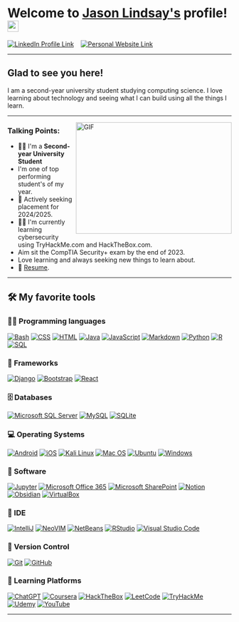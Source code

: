 # Welcome to [Jason Lindsay's](https://concrete-brand-length.github.io) profile! <a href="https://concrete-brand-length.github.io"><img src="https://media.giphy.com/media/hvRJCLFzcasrR4ia7z/giphy.gif" width="25px"></a>

<a href="https://www.linkedin.com/in/jason-lindsay-7b68b1251" target="_blank" ><img src="https://img.shields.io/badge/%3C-230077B5.svg?logo=LinkedIn&label=LinkedIn" alt="LinkedIn Profile Link" /></a>&nbsp;&nbsp;&nbsp;&nbsp;<a href="https://concrete-brand-length.github.io" target="_blank"><img src="https://img.shields.io/badge/%3C-%2523121011.svg?logo=GitHub&label=Portfolio%20Website" alt="Personal Website Link" /></a>

---

## Glad to see you here!

I am a second-year university student studying computing science. I love learning about technology and seeing what I can build using all the things I learn.

---

<img align="right" alt="GIF" src="https://cdn.dribbble.com/users/730703/screenshots/6581243/avento.gif" width="350" height="250" />


### **Talking** Points:

- 👨‍🎓 I'm a **Second-year University Student** 
- I'm one of top performing student's of my year.
- 🔭 Actively seeking placement for 2024/2025.
- 👨‍🏫 I'm currently learning cybersecurity using TryHackMe.com and HackTheBox.com.
- Aim sit the CompTIA Security+ exam by the end of 2023.
- Love learning and always seeking new things to learn about.
- 📝 [Resume]().


---

## 🛠️ My favorite tools

### 👨‍💻 Programming languages

<p>
    <a href="#"><img alt="Bash" src="https://img.shields.io/badge/Bash-121011.svg?logo=gnu-bash&logoColor=white"></a>
    <a href="#"><img alt="CSS" src="https://img.shields.io/badge/CSS-1572B6.svg?logo=css3&logoColor=white"></a>
    <a href="#"><img alt="HTML" src="https://img.shields.io/badge/HTML-E34F26.svg?logo=html5&logoColor=white"></a>
    <a href="#"><img alt="Java" src="https://img.shields.io/badge/java-%23ED8B00.svg?logo=openjdk&logoColor=white"></a>
    <a href="#"><img alt="JavaScript" src="https://img.shields.io/badge/JavaScript-F7DF1E.svg?logo=javascript&logoColor=black"></a>
    <a href="#"><img alt="Markdown" src="https://img.shields.io/badge/Markdown-000000.svg?logo=markdown&logoColor=white"></a>
    <a href="#"><img alt="Python" src="https://img.shields.io/badge/Python-14354C.svg?logo=python&logoColor=white"></a>
    <a href="#"><img alt="R" src="https://img.shields.io/badge/R-276DC3?logo=r&logoColor=white"></a>
    <a href="#"><img alt="SQL" src="https://custom-icon-badges.herokuapp.com/badge/SQL-025E8C.svg?logo=database&logoColor=white"></a>
</p>

### 🧰 Frameworks

<p>
    <a href="#"><img alt="Django" src="https://img.shields.io/badge/Django-092E20?logo=django&logoColor=white"></a>
    <a href="#"><img alt="Bootstrap" src="https://img.shields.io/badge/Bootstrap-7952B3.svg?logo=bootstrap&logoColor=white"></a>
    <a href="#"><img alt="React" src="https://img.shields.io/badge/React-20232a.svg?logo=react&logoColor=%2361DAFB"></a>
</p>

### 🗄️ Databases

<p>
    <a href="#"><img alt="Microsoft SQL Server" src="https://img.shields.io/badge/Microsoft%20SQL%20Server-CC2927?logo=microsoft%20sql%20server&logoColor=white"></a>  
    <a href="#"><img alt="MySQL" src="https://img.shields.io/badge/MySQL-00f.svg?logo=mysql&logoColor=white"></a> 
    <a href="#"><img alt="SQLite" src="https://img.shields.io/badge/sqlite-%2307405e.svg?logo=sqlite&logoColor=white"></a> 
</p>

### 💻 Operating Systems

<p>
    <a href="#"><img alt="Android" src="https://img.shields.io/badge/Android-3DDC84?logo=android&logoColor=white"></a>
    <a href="#"><img alt="iOS" src="https://img.shields.io/badge/iOS-000000?logo=ios&logoColor=white"></a>
    <a href="#"><img alt="Kali Linux" src="https://img.shields.io/badge/Kali_Linux-557C94?logo=kali-linux&logoColor=white"></a>
    <a href="#"><img alt="Mac OS" src="https://img.shields.io/badge/mac%20os-000000?logo=apple&logoColor=white"></a>
    <a href="#"><img alt="Ubuntu" src="https://img.shields.io/badge/Ubuntu-E95420?logo=ubuntu&logoColor=white"></a>
    <a href="#"><img alt="Windows" src="https://img.shields.io/badge/Windows-0078D6?logo=windows&logoColor=white"></a>
</p>

### 💾 Software

<p>
    <a href="#"><img alt="Jupyter" src="https://img.shields.io/badge/Jupyter-F37626.svg?logo=Jupyter&logoColor=white"></a>
    <a href="#"><img alt="Microsoft Office 365" src="https://img.shields.io/badge/Microsoft_Office-D83B01?logo=microsoft-office&logoColor=white"></a>
    <a href="#"><img alt="Microsoft SharePoint" src="https://img.shields.io/badge/Microsoft_SharePoint-0078D4?logo=microsoft-sharepoint&logoColor=white"></a>
    <a href="#"><img alt="Notion" src="https://img.shields.io/badge/Notion-000000?logo=notion&logoColor=white"></a>
    <a href="#"><img alt="Obsidian" src="https://img.shields.io/badge/Obsidian-483699?logo=Obsidian&logoColor=white"></a>
    <a href="#"><img alt="VirtualBox" src="https://img.shields.io/badge/VirtualBox-21416b?logo=VirtualBox&logoColor=white"></a>
</p>

### 🔋 IDE

<p>
    <a href="#"><img alt="IntelliJ" src="https://img.shields.io/badge/IntelliJIDEA-000000.svg?logo=intellij-idea&logoColor=white)"></a>
    <a href="#"><img alt="NeoVIM" src="https://img.shields.io/badge/NeoVim-%2357A143.svg?logo=neovim&logoColor=white"></a>
    <a href="#"><img alt="NetBeans" src="https://img.shields.io/badge/NetBeansIDE-1B6AC6.svg?logo=apache-netbeans-ide&logoColor=white"></a>
    <a href="#"><img alt="RStudio" src="https://img.shields.io/badge/RStudio-75AADB?logo=RStudio&logoColor=white"></a>
    <a href="#"><img alt="Visual Studio Code" src="https://img.shields.io/badge/Visual%20Studio%20Code-0078d7.svg?logo=visual-studio-code&logoColor=white"></a>
    
</p>

### 📂 Version Control

<p>
    <a href="#"><img alt="Git" src="https://img.shields.io/badge/Git-F05033.svg?logo=git&logoColor=white"></a>
    <a href="#"><img alt="GitHub" src="https://img.shields.io/badge/github-%23121011.svg?logo=github&logoColor=white"></a>
</p>

### 💭 Learning Platforms

<p>
    <a href="#"><img alt="ChatGPT" src="https://img.shields.io/badge/chatGPT-74aa9c?logo=openai&logoColor=white"></a>
    <a href="#"><img alt="Coursera" src="https://img.shields.io/badge/Coursera-%230056D2.svg?logo=Coursera&logoColor=white"></a>
    <a href="#"><img alt="HackTheBox" src="https://img.shields.io/badge/HackTheBox-111927?logo=Hack%20The%20Box&logoColor=white"></a>
    <a href="#"><img alt="LeetCode" src="https://img.shields.io/badge/LeetCode-000000?logo=LeetCode&logoColor=white"></a> 
    <a href="#"><img alt="TryHackMe" src="https://img.shields.io/badge/-TryHackMe-%23212C42?logo=tryhackme&logoColor=white"></a> 
    <a href="#"><img alt="Udemy" src="https://img.shields.io/badge/Udemy-A435F0?logo=Udemy&logoColor=white"></a>
    <a href="#"><img alt="YouTube" src="https://img.shields.io/badge/YouTube-%23FF0000.svg?logo=YouTube&logoColor=white"></a>
</p>

---

